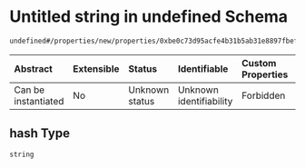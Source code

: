 # Untitled string in undefined Schema

```txt
undefined#/properties/new/properties/0xbe0c73d95acfe4b31b5ab31e8897fbefc2f7aacf311bd81f0194af99dd4bce02/properties/hash
```



| Abstract            | Extensible | Status         | Identifiable            | Custom Properties | Additional Properties | Access Restrictions | Defined In                                                           |
| :------------------ | :--------- | :------------- | :---------------------- | :---------------- | :-------------------- | :------------------ | :------------------------------------------------------------------- |
| Can be instantiated | No         | Unknown status | Unknown identifiability | Forbidden         | Allowed               | none                | [Pool.schema.json\*](../out/Pool.schema.json "open original schema") |

## hash Type

`string`
